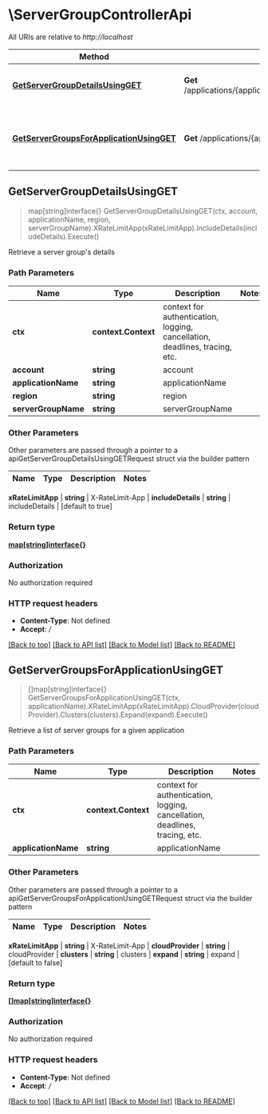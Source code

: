 # \ServerGroupControllerApi

All URIs are relative to *http://localhost*

Method | HTTP request | Description
------------- | ------------- | -------------
[**GetServerGroupDetailsUsingGET**](ServerGroupControllerApi.md#GetServerGroupDetailsUsingGET) | **Get** /applications/{applicationName}/serverGroups/{account}/{region}/{serverGroupName} | Retrieve a server group&#39;s details
[**GetServerGroupsForApplicationUsingGET**](ServerGroupControllerApi.md#GetServerGroupsForApplicationUsingGET) | **Get** /applications/{applicationName}/serverGroups | Retrieve a list of server groups for a given application



## GetServerGroupDetailsUsingGET

> map[string]interface{} GetServerGroupDetailsUsingGET(ctx, account, applicationName, region, serverGroupName).XRateLimitApp(xRateLimitApp).IncludeDetails(includeDetails).Execute()

Retrieve a server group's details

### Path Parameters


Name | Type | Description  | Notes
------------- | ------------- | ------------- | -------------
**ctx** | **context.Context** | context for authentication, logging, cancellation, deadlines, tracing, etc.
**account** | **string** | account | 
**applicationName** | **string** | applicationName | 
**region** | **string** | region | 
**serverGroupName** | **string** | serverGroupName | 

### Other Parameters

Other parameters are passed through a pointer to a apiGetServerGroupDetailsUsingGETRequest struct via the builder pattern


Name | Type | Description  | Notes
------------- | ------------- | ------------- | -------------




 **xRateLimitApp** | **string** | X-RateLimit-App | 
 **includeDetails** | **string** | includeDetails | [default to true]

### Return type

[**map[string]interface{}**](map[string]interface{}.md)

### Authorization

No authorization required

### HTTP request headers

- **Content-Type**: Not defined
- **Accept**: */*

[[Back to top]](#) [[Back to API list]](../README.md#documentation-for-api-endpoints)
[[Back to Model list]](../README.md#documentation-for-models)
[[Back to README]](../README.md)


## GetServerGroupsForApplicationUsingGET

> []map[string]interface{} GetServerGroupsForApplicationUsingGET(ctx, applicationName).XRateLimitApp(xRateLimitApp).CloudProvider(cloudProvider).Clusters(clusters).Expand(expand).Execute()

Retrieve a list of server groups for a given application

### Path Parameters


Name | Type | Description  | Notes
------------- | ------------- | ------------- | -------------
**ctx** | **context.Context** | context for authentication, logging, cancellation, deadlines, tracing, etc.
**applicationName** | **string** | applicationName | 

### Other Parameters

Other parameters are passed through a pointer to a apiGetServerGroupsForApplicationUsingGETRequest struct via the builder pattern


Name | Type | Description  | Notes
------------- | ------------- | ------------- | -------------

 **xRateLimitApp** | **string** | X-RateLimit-App | 
 **cloudProvider** | **string** | cloudProvider | 
 **clusters** | **string** | clusters | 
 **expand** | **string** | expand | [default to false]

### Return type

[**[]map[string]interface{}**](map[string]interface{}.md)

### Authorization

No authorization required

### HTTP request headers

- **Content-Type**: Not defined
- **Accept**: */*

[[Back to top]](#) [[Back to API list]](../README.md#documentation-for-api-endpoints)
[[Back to Model list]](../README.md#documentation-for-models)
[[Back to README]](../README.md)

